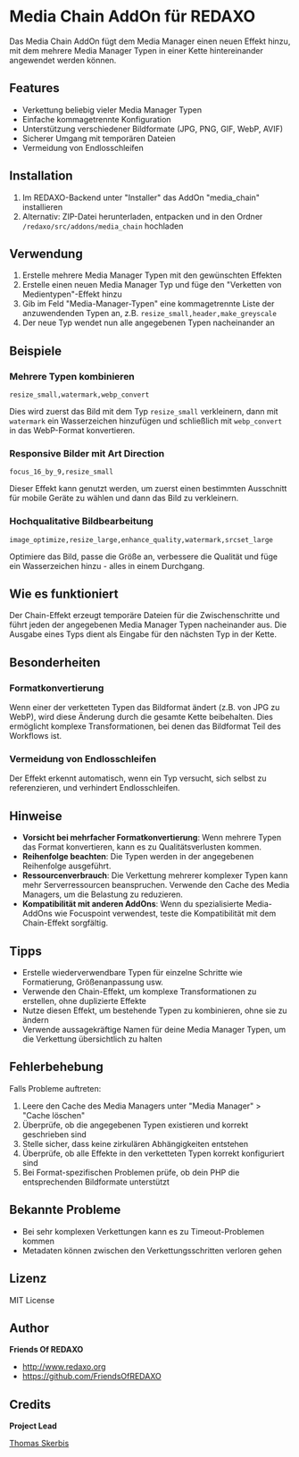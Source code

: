 # Media Chain AddOn für REDAXO

Das Media Chain AddOn fügt dem Media Manager einen neuen Effekt hinzu, mit dem mehrere Media Manager Typen in einer Kette hintereinander angewendet werden können.

## Features

- Verkettung beliebig vieler Media Manager Typen
- Einfache kommagetrennte Konfiguration
- Unterstützung verschiedener Bildformate (JPG, PNG, GIF, WebP, AVIF)
- Sicherer Umgang mit temporären Dateien
- Vermeidung von Endlosschleifen

## Installation

1. Im REDAXO-Backend unter "Installer" das AddOn "media_chain" installieren
2. Alternativ: ZIP-Datei herunterladen, entpacken und in den Ordner `/redaxo/src/addons/media_chain` hochladen

## Verwendung

1. Erstelle mehrere Media Manager Typen mit den gewünschten Effekten
2. Erstelle einen neuen Media Manager Typ und füge den "Verketten von Medientypen"-Effekt hinzu
3. Gib im Feld "Media-Manager-Typen" eine kommagetrennte Liste der anzuwendenden Typen an, z.B. `resize_small,header,make_greyscale`
4. Der neue Typ wendet nun alle angegebenen Typen nacheinander an

## Beispiele

### Mehrere Typen kombinieren

```
resize_small,watermark,webp_convert
```

Dies wird zuerst das Bild mit dem Typ `resize_small` verkleinern, dann mit `watermark` ein Wasserzeichen hinzufügen und schließlich mit `webp_convert` in das WebP-Format konvertieren.

### Responsive Bilder mit Art Direction

```
focus_16_by_9,resize_small
```

Dieser Effekt kann genutzt werden, um zuerst einen bestimmten Ausschnitt für mobile Geräte zu wählen und dann das Bild zu verkleinern.

### Hochqualitative Bildbearbeitung

```
image_optimize,resize_large,enhance_quality,watermark,srcset_large
```

Optimiere das Bild, passe die Größe an, verbessere die Qualität und füge ein Wasserzeichen hinzu - alles in einem Durchgang.

## Wie es funktioniert

Der Chain-Effekt erzeugt temporäre Dateien für die Zwischenschritte und führt jeden der angegebenen Media Manager Typen nacheinander aus. Die Ausgabe eines Typs dient als Eingabe für den nächsten Typ in der Kette.

## Besonderheiten

### Formatkonvertierung

Wenn einer der verketteten Typen das Bildformat ändert (z.B. von JPG zu WebP), wird diese Änderung durch die gesamte Kette beibehalten. Dies ermöglicht komplexe Transformationen, bei denen das Bildformat Teil des Workflows ist.

### Vermeidung von Endlosschleifen

Der Effekt erkennt automatisch, wenn ein Typ versucht, sich selbst zu referenzieren, und verhindert Endlosschleifen.

## Hinweise

- **Vorsicht bei mehrfacher Formatkonvertierung**: Wenn mehrere Typen das Format konvertieren, kann es zu Qualitätsverlusten kommen.
- **Reihenfolge beachten**: Die Typen werden in der angegebenen Reihenfolge ausgeführt.
- **Ressourcenverbrauch**: Die Verkettung mehrerer komplexer Typen kann mehr Serverressourcen beanspruchen. Verwende den Cache des Media Managers, um die Belastung zu reduzieren.
- **Kompatibilität mit anderen AddOns**: Wenn du spezialisierte Media-AddOns wie Focuspoint verwendest, teste die Kompatibilität mit dem Chain-Effekt sorgfältig.

## Tipps

- Erstelle wiederverwendbare Typen für einzelne Schritte wie Formatierung, Größenanpassung usw.
- Verwende den Chain-Effekt, um komplexe Transformationen zu erstellen, ohne duplizierte Effekte
- Nutze diesen Effekt, um bestehende Typen zu kombinieren, ohne sie zu ändern
- Verwende aussagekräftige Namen für deine Media Manager Typen, um die Verkettung übersichtlich zu halten

## Fehlerbehebung

Falls Probleme auftreten:

1. Leere den Cache des Media Managers unter "Media Manager" > "Cache löschen"
2. Überprüfe, ob die angegebenen Typen existieren und korrekt geschrieben sind
3. Stelle sicher, dass keine zirkulären Abhängigkeiten entstehen
4. Überprüfe, ob alle Effekte in den verketteten Typen korrekt konfiguriert sind
5. Bei Format-spezifischen Problemen prüfe, ob dein PHP die entsprechenden Bildformate unterstützt

## Bekannte Probleme

- Bei sehr komplexen Verkettungen kann es zu Timeout-Problemen kommen
- Metadaten können zwischen den Verkettungsschritten verloren gehen

## Lizenz

MIT License

## Author

**Friends Of REDAXO**

* http://www.redaxo.org
* https://github.com/FriendsOfREDAXO


## Credits

**Project Lead**

[Thomas Skerbis](https://github.com/skerbis)  

